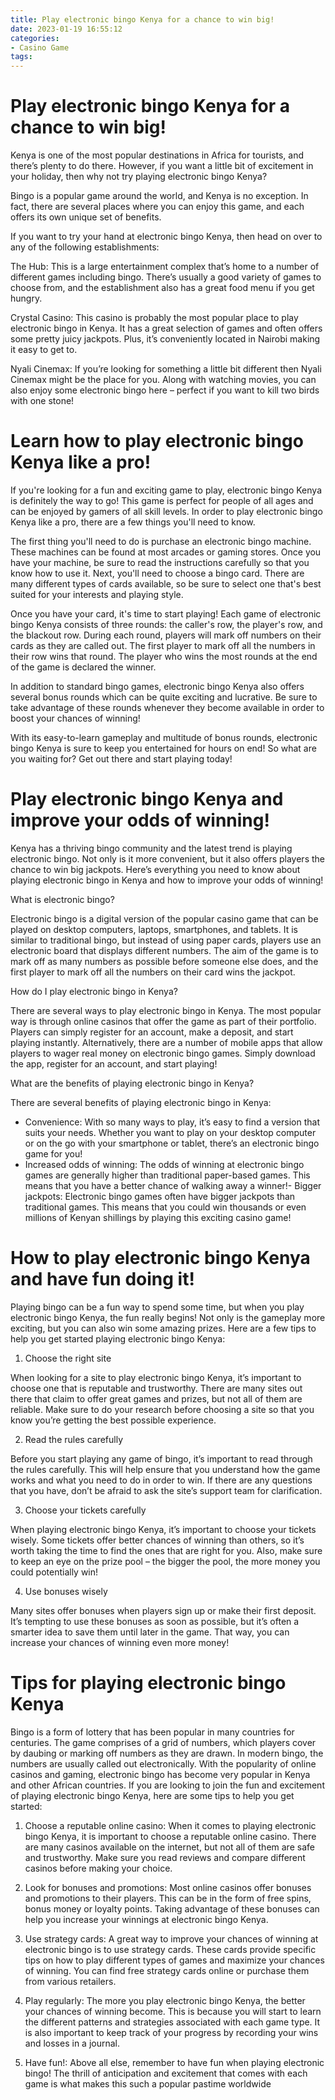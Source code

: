 ```yaml
---
title: Play electronic bingo Kenya for a chance to win big!
date: 2023-01-19 16:55:12
categories:
- Casino Game
tags:
---
```



#  Play electronic bingo Kenya for a chance to win big!

Kenya is one of the most popular destinations in Africa for tourists, and there’s plenty to do there. However, if you want a little bit of excitement in your holiday, then why not try playing electronic bingo Kenya?

Bingo is a popular game around the world, and Kenya is no exception. In fact, there are several places where you can enjoy this game, and each offers its own unique set of benefits.

If you want to try your hand at electronic bingo Kenya, then head on over to any of the following establishments:

The Hub: This is a large entertainment complex that’s home to a number of different games including bingo. There’s usually a good variety of games to choose from, and the establishment also has a great food menu if you get hungry.

Crystal Casino: This casino is probably the most popular place to play electronic bingo in Kenya. It has a great selection of games and often offers some pretty juicy jackpots. Plus, it’s conveniently located in Nairobi making it easy to get to.

Nyali Cinemax: If you’re looking for something a little bit different then Nyali Cinemax might be the place for you. Along with watching movies, you can also enjoy some electronic bingo here – perfect if you want to kill two birds with one stone!

#  Learn how to play electronic bingo Kenya like a pro!

If you're looking for a fun and exciting game to play, electronic bingo Kenya is definitely the way to go! This game is perfect for people of all ages and can be enjoyed by gamers of all skill levels. In order to play electronic bingo Kenya like a pro, there are a few things you'll need to know.

The first thing you'll need to do is purchase an electronic bingo machine. These machines can be found at most arcades or gaming stores. Once you have your machine, be sure to read the instructions carefully so that you know how to use it. Next, you'll need to choose a bingo card. There are many different types of cards available, so be sure to select one that's best suited for your interests and playing style.

Once you have your card, it's time to start playing! Each game of electronic bingo Kenya consists of three rounds: the caller's row, the player's row, and the blackout row. During each round, players will mark off numbers on their cards as they are called out. The first player to mark off all the numbers in their row wins that round. The player who wins the most rounds at the end of the game is declared the winner.

In addition to standard bingo games, electronic bingo Kenya also offers several bonus rounds which can be quite exciting and lucrative. Be sure to take advantage of these rounds whenever they become available in order to boost your chances of winning!

With its easy-to-learn gameplay and multitude of bonus rounds, electronic bingo Kenya is sure to keep you entertained for hours on end! So what are you waiting for? Get out there and start playing today!

#  Play electronic bingo Kenya and improve your odds of winning!

Kenya has a thriving bingo community and the latest trend is playing electronic bingo. Not only is it more convenient, but it also offers players the chance to win big jackpots. Here’s everything you need to know about playing electronic bingo in Kenya and how to improve your odds of winning!

What is electronic bingo?

Electronic bingo is a digital version of the popular casino game that can be played on desktop computers, laptops, smartphones, and tablets. It is similar to traditional bingo, but instead of using paper cards, players use an electronic board that displays different numbers. The aim of the game is to mark off as many numbers as possible before someone else does, and the first player to mark off all the numbers on their card wins the jackpot.

How do I play electronic bingo in Kenya?

There are several ways to play electronic bingo in Kenya. The most popular way is through online casinos that offer the game as part of their portfolio. Players can simply register for an account, make a deposit, and start playing instantly. Alternatively, there are a number of mobile apps that allow players to wager real money on electronic bingo games. Simply download the app, register for an account, and start playing!

What are the benefits of playing electronic bingo in Kenya?

There are several benefits of playing electronic bingo in Kenya:

- Convenience: With so many ways to play, it’s easy to find a version that suits your needs. Whether you want to play on your desktop computer or on the go with your smartphone or tablet, there’s an electronic bingo game for you!
- Increased odds of winning: The odds of winning at electronic bingo games are generally higher than traditional paper-based games. This means that you have a better chance of walking away a winner!- Bigger jackpots: Electronic bingo games often have bigger jackpots than traditional games. This means that you could win thousands or even millions of Kenyan shillings by playing this exciting casino game!

#  How to play electronic bingo Kenya and have fun doing it!

Playing bingo can be a fun way to spend some time, but when you play electronic bingo Kenya, the fun really begins! Not only is the gameplay more exciting, but you can also win some amazing prizes. Here are a few tips to help you get started playing electronic bingo Kenya:

1. Choose the right site

When looking for a site to play electronic bingo Kenya, it’s important to choose one that is reputable and trustworthy. There are many sites out there that claim to offer great games and prizes, but not all of them are reliable. Make sure to do your research before choosing a site so that you know you’re getting the best possible experience.

2. Read the rules carefully

Before you start playing any game of bingo, it’s important to read through the rules carefully. This will help ensure that you understand how the game works and what you need to do in order to win. If there are any questions that you have, don’t be afraid to ask the site’s support team for clarification.

3. Choose your tickets carefully

When playing electronic bingo Kenya, it’s important to choose your tickets wisely. Some tickets offer better chances of winning than others, so it’s worth taking the time to find the ones that are right for you. Also, make sure to keep an eye on the prize pool – the bigger the pool, the more money you could potentially win!

4. Use bonuses wisely

Many sites offer bonuses when players sign up or make their first deposit. It’s tempting to use these bonuses as soon as possible, but it’s often a smarter idea to save them until later in the game. That way, you can increase your chances of winning even more money!

#  Tips for playing electronic bingo Kenya

Bingo is a form of lottery that has been popular in many countries for centuries. The game comprises of a grid of numbers, which players cover by daubing or marking off numbers as they are drawn. In modern bingo, the numbers are usually called out electronically. With the popularity of online casinos and gaming, electronic bingo has become very popular in Kenya and other African countries. If you are looking to join the fun and excitement of playing electronic bingo Kenya, here are some tips to help you get started:

1. Choose a reputable online casino: When it comes to playing electronic bingo Kenya, it is important to choose a reputable online casino. There are many casinos available on the internet, but not all of them are safe and trustworthy. Make sure you read reviews and compare different casinos before making your choice.

2. Look for bonuses and promotions: Most online casinos offer bonuses and promotions to their players. This can be in the form of free spins, bonus money or loyalty points. Taking advantage of these bonuses can help you increase your winnings at electronic bingo Kenya.

3. Use strategy cards: A great way to improve your chances of winning at electronic bingo is to use strategy cards. These cards provide specific tips on how to play different types of games and maximize your chances of winning. You can find free strategy cards online or purchase them from various retailers.

4. Play regularly: The more you play electronic bingo Kenya, the better your chances of winning become. This is because you will start to learn the different patterns and strategies associated with each game type. It is also important to keep track of your progress by recording your wins and losses in a journal.

5. Have fun!: Above all else, remember to have fun when playing electronic bingo! The thrill of anticipation and excitement that comes with each game is what makes this such a popular pastime worldwide